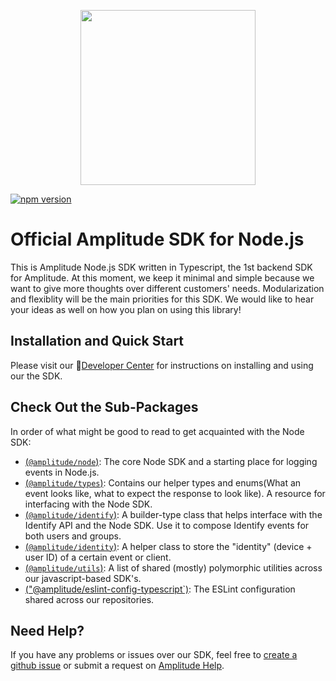 <p align="center">
  <a href="https://amplitude.com" target="_blank" align="center">
    <img src="https://static.amplitude.com/lightning/46c85bfd91905de8047f1ee65c7c93d6fa9ee6ea/static/media/amplitude-logo-with-text.4fb9e463.svg" width="280">
  </a>
  <br />
</p>

[![npm version](https://badge.fury.io/js/%40amplitude%2Fnode.svg)](https://badge.fury.io/js/%40amplitude%2Fnode)

# Official Amplitude SDK for Node.js
This is Amplitude Node.js SDK written in Typescript, the 1st backend SDK for Amplitude. At this moment, we keep it minimal and simple because we want to give more thoughts over different customers' needs. Modularization and flexiblity will be the main priorities for this SDK. We would like to hear your ideas as well on how you plan on using this library!

## Installation and Quick Start
Please visit our :100:[Developer Center](https://developers.amplitude.com/docs/nodejs) for instructions on installing and using our the SDK.

## Check Out the Sub-Packages

In order of what might be good to read to get acquainted with the Node SDK:

- [(`@amplitude/node`)](https://github.com/amplitude/Amplitude-Node/tree/main/packages/node): The core Node SDK and a starting place for logging events in Node.js.
- [(`@amplitude/types`)](https://github.com/amplitude/Amplitude-Node/tree/main/packages/types): Contains our helper types and enums(What an event looks like, what to expect the response to look like). A resource for interfacing with the Node SDK.
- [(`@amplitude/identify`)](https://github.com/amplitude/Amplitude-Node/tree/main/packages/identify): A builder-type class that helps interface with the Identify API and the Node SDK. Use it to compose Identify events for both users and groups.
- [(`@amplitude/identity`)](https://github.com/amplitude/Amplitude-Node/tree/main/packages/identity): A helper class to store the "identity" (device + user ID) of a certain event or client.
- [(`@amplitude/utils`)](https://github.com/amplitude/Amplitude-Node/tree/main/packages/utils): A list of shared (mostly) polymorphic utilities across our javascript-based SDK's.
- [("@amplitude/eslint-config-typescript`)](https://github.com/amplitude/Amplitude-Node/tree/main/packages/eslint-config-typescript): The ESLint configuration shared across our repositories.
## Need Help?
If you have any problems or issues over our SDK, feel free to [create a github issue](https://github.com/amplitude/Amplitude-Node/issues/new) or submit a request on [Amplitude Help](https://help.amplitude.com/hc/en-us/requests/new).
